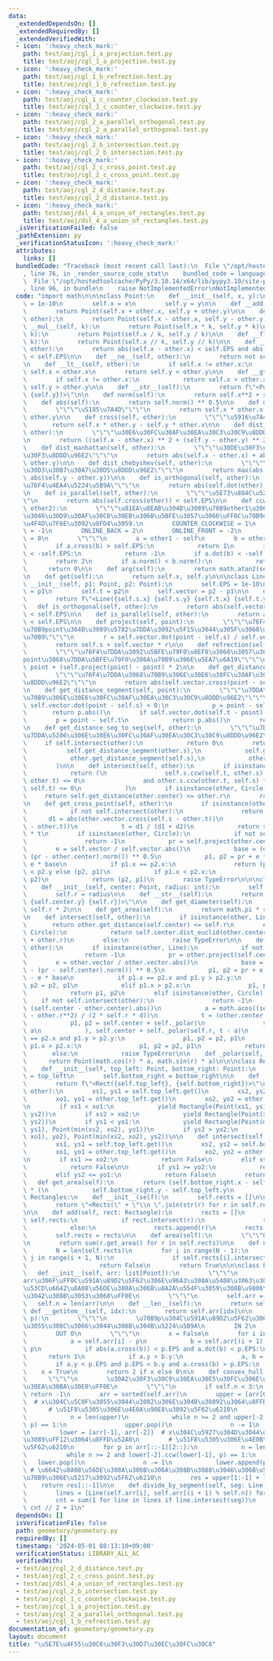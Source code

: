 ```yaml
---
data:
  _extendedDependsOn: []
  _extendedRequiredBy: []
  _extendedVerifiedWith:
  - icon: ':heavy_check_mark:'
    path: test/aoj/cgl_1_a_projection.test.py
    title: test/aoj/cgl_1_a_projection.test.py
  - icon: ':heavy_check_mark:'
    path: test/aoj/cgl_1_b_refrection.test.py
    title: test/aoj/cgl_1_b_refrection.test.py
  - icon: ':heavy_check_mark:'
    path: test/aoj/cgl_1_c_counter_clockwise.test.py
    title: test/aoj/cgl_1_c_counter_clockwise.test.py
  - icon: ':heavy_check_mark:'
    path: test/aoj/cgl_2_a_parallel_orthogonal.test.py
    title: test/aoj/cgl_2_a_parallel_orthogonal.test.py
  - icon: ':heavy_check_mark:'
    path: test/aoj/cgl_2_b_intersection.test.py
    title: test/aoj/cgl_2_b_intersection.test.py
  - icon: ':heavy_check_mark:'
    path: test/aoj/cgl_2_c_cross_point.test.py
    title: test/aoj/cgl_2_c_cross_point.test.py
  - icon: ':heavy_check_mark:'
    path: test/aoj/cgl_2_d_distance.test.py
    title: test/aoj/cgl_2_d_distance.test.py
  - icon: ':heavy_check_mark:'
    path: test/aoj/dsl_4_a_union_of_rectangles.test.py
    title: test/aoj/dsl_4_a_union_of_rectangles.test.py
  _isVerificationFailed: false
  _pathExtension: py
  _verificationStatusIcon: ':heavy_check_mark:'
  attributes:
    links: []
  bundledCode: "Traceback (most recent call last):\n  File \"/opt/hostedtoolcache/PyPy/3.10.14/x64/lib/pypy3.10/site-packages/onlinejudge_verify/documentation/build.py\"\
    , line 76, in _render_source_code_stat\n    bundled_code = language.bundle(\n\
    \  File \"/opt/hostedtoolcache/PyPy/3.10.14/x64/lib/pypy3.10/site-packages/onlinejudge_verify/languages/python.py\"\
    , line 96, in bundle\n    raise NotImplementedError\nNotImplementedError\n"
  code: "import math\n\n\nclass Point:\n    def __init__(self, x, y):\n        self.EPS\
    \ = 1e-10\n        self.x = x\n        self.y = y\n\n    def __add__(self, other):\n\
    \        return Point(self.x + other.x, self.y + other.y)\n\n    def __sub__(self,\
    \ other):\n        return Point(self.x - other.x, self.y - other.y)\n\n    def\
    \ __mul__(self, k):\n        return Point(self.x * k, self.y * k)\n\n    def __truediv__(self,\
    \ k):\n        return Point(self.x / k, self.y / k)\n\n    def __floordiv__(self,\
    \ k):\n        return Point(self.x // k, self.y // k)\n\n    def __eq__(self,\
    \ other):\n        return abs(self.x - other.x) < self.EPS and abs(self.y - other.y)\
    \ < self.EPS\n\n    def __ne__(self, other):\n        return not self.__eq__(other)\n\
    \n    def __lt__(self, other):\n        if self.x != other.x:\n            return\
    \ self.x < other.x\n        return self.y < other.y\n\n    def __gt__(self, other):\n\
    \        if self.x != other.x:\n            return self.x > other.x\n        return\
    \ self.y > other.y\n\n    def __str__(self):\n        return f\"<Point({self.x}\
    \ {self.y})>\"\n\n    def norm(self):\n        return self.x**2 + self.y**2\n\n\
    \    def abs(self):\n        return self.norm() ** 0.5\n\n    def dot(self, other):\n\
    \        \"\"\"\u5185\u7A4D\"\"\"\n        return self.x * other.x + self.y *\
    \ other.y\n\n    def cross(self, other):\n        \"\"\"\u5916\u7A4D\"\"\"\n \
    \       return self.x * other.y - self.y * other.x\n\n    def dist_euclid(self,\
    \ other):\n        \"\"\"\u30E6\u30FC\u30AF\u30EA\u30C3\u30C9\u8DDD\u96E2\"\"\"\
    \n        return ((self.x - other.x) ** 2 + (self.y - other.y) ** 2) ** 0.5\n\n\
    \    def dist_manhattan(self, other):\n        \"\"\"\u30DE\u30F3\u30CF\u30C3\u30BF\
    \u30F3\u8DDD\u96E2\"\"\"\n        return abs(self.x - other.x) + abs(self.y -\
    \ other.y)\n\n    def dist_chebyshev(self, other):\n        \"\"\"\u30C1\u30A7\
    \u30D3\u30B7\u30A7\u30D5\u8DDD\u96E2\"\"\"\n        return max(abs(self.x - other.x),\
    \ abs(self.y - other.y))\n\n    def is_orthogonal(self, other):\n        \"\"\"\
    \u76F4\u4EA4\u5224\u5B9A\"\"\"\n        return abs(self.dot(other)) < self.EPS\n\
    \n    def is_parallel(self, other):\n        \"\"\"\u5E73\u884C\u5224\u5B9A\"\"\
    \"\n        return abs(self.cross(other)) < self.EPS\n\n    def ccw(self, other1,\
    \ other2):\n        \"\"\"\u81EA\u8EAB\u304B\u3089\u70B9other1\u306B\u5411\u304B\
    \u3046\u30D9\u30AF\u30C8\u30EB\u306B\u5BFE\u3057\u3066\uFF0C\u70B9other2\u306E\
    \u4F4D\u7F6E\u3092\u8FD4\u3059.\n        COUNTER_CLOCKWISE = 1\n        CLOCKWISE\
    \ = -1\n        ONLINE_BACK = 2\n        ONLINE_FRONT = -2\n        ON_SEGMENT\
    \ = 0\n        \"\"\"\n        a = other1 - self\n        b = other2 - self\n\
    \        if a.cross(b) > self.EPS:\n            return 1\n        if a.cross(b)\
    \ < -self.EPS:\n            return -1\n        if a.dot(b) < -self.EPS:\n    \
    \        return 2\n        if a.norm() < b.norm():\n            return -2\n  \
    \      return 0\n\n    def arg(self):\n        return math.atan2(self.y, self.x)\n\
    \n    def get(self):\n        return self.x, self.y\n\n\nclass Line:\n    def\
    \ __init__(self, p1: Point, p2: Point):\n        self.EPS = 1e-10\n        self.s\
    \ = p1\n        self.t = p2\n        self.vector = p2 - p1\n\n    def __str__(self):\n\
    \        return f\"<Line({self.s.x} {self.s.y} {self.t.x} {self.t.y})>\"\n\n \
    \   def is_orthogonal(self, other):\n        return abs(self.vector.dot(other.vector))\
    \ < self.EPS\n\n    def is_parallel(self, other):\n        return abs(self.vector.cross(other.vector))\
    \ < self.EPS\n\n    def project(self, point):\n        \"\"\"\u76F4\u7DDA\u306B\
    \u70B9point\u304B\u3089\u5782\u7DDA\u3092\u5F15\u3044\u305F\u3068\u304D\u306E\u4EA4\
    \u70B9\"\"\"\n        r = self.vector.dot(point - self.s) / self.vector.norm()\n\
    \        return self.s + self.vector * r\n\n    def refrection(self, point):\n\
    \        \"\"\"\u76F4\u7DDA\u3092\u5BFE\u79F0\u8EF8\u3068\u3057\u3066\uFF0C\u70B9\
    point\u3068\u7DDA\u5BFE\u79F0\u306A\u70B9\u306E\u5EA7\u6A19\"\"\"\n        return\
    \ point + (self.project(point) - point) * 2\n\n    def get_distance(self, point):\n\
    \        \"\"\"\u76F4\u7DDA\u3068\u70B9\u306E\u30E6\u30FC\u30AF\u30EA\u30C3\u30C9\
    \u8DDD\u96E2\"\"\"\n        return abs(self.vector.cross(point - self.s) / self.vector.abs())\n\
    \n    def get_distance_segment(self, point):\n        \"\"\"\u7DDA\u5206\u3068\
    \u70B9\u306E\u30E6\u30FC\u30AF\u30EA\u30C3\u30C9\u8DDD\u96E2\"\"\"\n        if\
    \ self.vector.dot(point - self.s) < 0:\n            p = point - self.s\n     \
    \       return p.abs()\n        if self.vector.dot(self.t - point) < 0:\n    \
    \        p = point - self.t\n            return p.abs()\n        return self.get_distance(point)\n\
    \n    def get_distance_seg_to_seg(self, other):\n        \"\"\"\u7DDA\u5206\u3068\
    \u7DDA\u5206\u306E\u30E6\u30FC\u30AF\u30EA\u30C3\u30C9\u8DDD\u96E2\"\"\"\n   \
    \     if self.intersect(other):\n            return 0\n        return min(\n \
    \           self.get_distance_segment(other.s),\n            self.get_distance_segment(other.t),\n\
    \            other.get_distance_segment(self.s),\n            other.get_distance_segment(self.t),\n\
    \        )\n\n    def intersect(self, other):\n        if isinstance(other, Line):\n\
    \            return (\n                self.s.ccw(self.t, other.s) * self.s.ccw(self.t,\
    \ other.t) <= 0\n                and other.s.ccw(other.t, self.s) * other.s.ccw(other.t,\
    \ self.t) <= 0\n            )\n        if isinstance(other, Circle):\n       \
    \     return self.get_distance(other.center) <= other.r\n        raise TypeError\n\
    \n    def get_cross_point(self, other):\n        if isinstance(other, Line):\n\
    \            if not self.intersect(other):\n                return -1\n      \
    \      d1 = abs(other.vector.cross(self.s - other.t))\n            d2 = abs(other.vector.cross(self.t\
    \ - other.t))\n            t = d1 / (d1 + d2)\n            return self.s + (self.vector)\
    \ * t\n        if isinstance(other, Circle):\n            if not self.intersect(other):\n\
    \                return -1\n            pr = self.project(other.center)\n    \
    \        e = self.vector / self.vector.abs()\n            base = (other.r**2 -\
    \ (pr - other.center).norm()) ** 0.5\n            p1, p2 = pr + e * base, pr -\
    \ e * base\n            if p1.x == p2.x:\n                return (p1, p2) if p1.y\
    \ < p2.y else (p2, p1)\n            if p1.x < p2.x:\n                return (p1,\
    \ p2)\n            return (p2, p1)\n        raise TypeError\n\n\nclass Circle:\n\
    \    def __init__(self, center: Point, radius: int):\n        self.center = center\n\
    \        self.r = radius\n\n    def __str__(self):\n        return f\"<Circle({self.center.x}\
    \ {self.center.y} {self.r})>\"\n\n    def get_diameter(self):\n        return\
    \ self.r * 2\n\n    def get_area(self):\n        return math.pi * self.r * self.r\n\
    \n    def intersect(self, other):\n        if isinstance(other, Line):\n     \
    \       return other.get_distance(self.center) <= self.r\n        elif isinstance(other,\
    \ Circle):\n            return self.center.dist_euclid(other.center) <= (self.r\
    \ + other.r)\n        else:\n            raise TypeError\n\n    def get_cross_point(self,\
    \ other):\n        if isinstance(other, Line):\n            if not other.intersect(self):\n\
    \                return -1\n            pr = other.project(self.center)\n    \
    \        e = other.vector / other.vector.abs()\n            base = (self.r**2\
    \ - (pr - self.center).norm()) ** 0.5\n            p1, p2 = pr + e * base, pr\
    \ - e * base\n            if p1.x == p2.x and p1.y > p2.y:\n                p1,\
    \ p2 = p2, p1\n            elif p1.x > p2.x:\n                p1, p2 = p2, p1\n\
    \            return p1, p2\n        elif isinstance(other, Circle):\n        \
    \    if not self.intersect(other):\n                return -1\n            d =\
    \ (self.center - other.center).abs()\n            a = math.acos((self.r**2 + d**2\
    \ - other.r**2) / (2 * self.r * d))\n            t = (other.center - self.center).arg()\n\
    \            p1, p2 = self.center + self._polar(\n                self.r, t +\
    \ a\n            ), self.center + self._polar(self.r, t - a)\n            if p1.x\
    \ == p2.x and p1.y > p2.y:\n                p1, p2 = p2, p1\n            elif\
    \ p1.x > p2.x:\n                p1, p2 = p2, p1\n            return p1, p2\n \
    \       else:\n            raise TypeError\n\n    def _polar(self, a, r):\n  \
    \      return Point(math.cos(r) * a, math.sin(r) * a)\n\n\nclass Rectangle:\n\
    \    def __init__(self, top_left: Point, bottom_right: Point):\n        self.top_left\
    \ = top_left\n        self.bottom_right = bottom_right\n\n    def __str__(self):\n\
    \        return f\"<Rect({self.top_left}, {self.bottom_right})>\"\n\n    def sub(self,\
    \ other):\n        xs1, ys1 = self.top_left.get()\n        xs2, ys2 = self.bottom_right.get()\n\
    \        xo1, yo1 = other.top_left.get()\n        xo2, yo2 = other.bottom_right.get()\n\
    \n        if xs1 < xo1:\n            yield Rectangle(Point(xs1, ys1), Point(xo1,\
    \ ys2))\n        if xs2 > xo2:\n            yield Rectangle(Point(xo2, ys1), Point(xs2,\
    \ ys2))\n        if ys1 < yo1:\n            yield Rectangle(Point(max(xs1, xo1),\
    \ ys1), Point(min(xs2, xo2), yo1))\n        if ys2 > yo2:\n            yield Rectangle(Point(max(xs1,\
    \ xo1), yo2), Point(min(xs2, xo2), ys2))\n\n    def intersect(self, other):\n\
    \        xs1, ys1 = self.top_left.get()\n        xs2, ys2 = self.bottom_right.get()\n\
    \        xo1, yo1 = other.top_left.get()\n        xo2, yo2 = other.bottom_right.get()\n\
    \n        if xs1 >= xo2:\n            return False\n        elif xs2 <= xo1:\n\
    \            return False\n\n        if ys1 >= yo2:\n            return False\n\
    \        elif ys2 <= yo1:\n            return False\n        return True\n\n \
    \   def get_area(self):\n        return (self.bottom_right.x - self.top_left.x)\
    \ * (\n            self.bottom_right.y - self.top_left.y\n        )\n\n\nclass\
    \ Rectangles:\n    def __init__(self):\n        self.rects = []\n\n    def __str__(self):\n\
    \        return \"<Rects(\" + \"\\n \".join(str(r) for r in self.rects) + \")>\"\
    \n\n    def add(self, rect: Rectangle):\n        rects = []\n        for r in\
    \ self.rects:\n            if rect.intersect(r):\n                rects.extend(r.sub(rect))\n\
    \            else:\n                rects.append(r)\n        rects.append(rect)\n\
    \        self.rects = rects\n\n    def area(self):\n        \"\"\"O(n^2)\"\"\"\
    \n        return sum(r.get_area() for r in self.rects)\n\n    def not_intersect(self):\n\
    \        N = len(self.rects)\n        for i in range(N - 1):\n            for\
    \ j in range(i + 1, N):\n                if self.rects[i].intersect(self.rects[j]):\n\
    \                    return False\n        return True\n\n\nclass Polygon:\n \
    \   def __init__(self, arr: list[Point]):\n        \"\"\"\n        \u914D\u5217\
    arr\u306F\uFF0C\u591A\u89D2\u5F62\u306E\u96A3\u308A\u5408\u3063\u305F\u70B9\u3092\
    \u53CD\u6642\u8A08\u56DE\u308A\u306B\u8A2A\u554F\u3059\u308B\u9806\u756A\u3067\
    \u3042\u308B\u3053\u3068\uFF0E\n        \"\"\"\n        self.arr = arr\n     \
    \   self.n = len(arr)\n\n    def __len__(self):\n        return self.n\n\n   \
    \ def __getitem__(self, idx):\n        return self.arr[idx]\n\n    def contains(self,\
    \ p):\n        \"\"\"\n        \u70B9p\u304C\u591A\u89D2\u5F62\u306B\u5185\u5305\
    \u3055\u308C\u3066\u3044\u308B\u304B\u5224\u5B9A\n        IN 2\n        ON 1\n\
    \        OUT 0\n        \"\"\"\n        x = False\n        for i in range(self.n):\n\
    \            a = self.arr[i] - p\n            b = self.arr[(i + 1) % self.n] -\
    \ p\n            if abs(a.cross(b)) < p.EPS and a.dot(b) < p.EPS:\n          \
    \      return 1\n            if a.y > b.y:\n                a, b = b, a\n    \
    \        if a.y < p.EPS and p.EPS < b.y and a.cross(b) > p.EPS:\n            \
    \    x = True\n        return 2 if x else 0\n\n    def convex_hull(self):\n  \
    \      \"\"\"\n        \u30A2\u30F3\u30C9\u30EA\u30E5\u30FC\u306E\u30A2\u30EB\u30B4\
    \u30EA\u30BA\u30E0\uFF0E\n        \"\"\"\n        if self.n < 3:\n           \
    \ return -1\n        arr = sorted(self.arr)\n        upper = [arr[0], arr[1]]\
    \  # x\u304C\u5C0F\u3055\u3044\u3082\u306E\u304B\u30892\u3064\u8FFD\u52A0\n  \
    \      # \u51F8\u5305\u306E\u4E0A\u90E8\u3092\u5F62\u6210\n        for p in arr[2:]:\n\
    \            n = len(upper)\n            while n >= 2 and upper[-2].ccw(upper[-1],\
    \ p) == 1:\n                upper.pop()\n                n -= 1\n            upper.append(p)\n\
    \n        lower = [arr[-1], arr[-2]]  # x\u304C\u5927\u304D\u3044\u3082\u306E\u304B\
    \u3089\uFF12\u3064\u8FFD\u52A0\n        # \u51F8\u5305\u306E\u4E0B\u90E8\u3092\
    \u5F62\u6210\n        for p in arr[::-1][2::]:\n            n = len(lower)\n \
    \           while n >= 2 and lower[-2].ccw(lower[-1], p) == 1:\n             \
    \   lower.pop()\n                n -= 1\n            lower.append(p)\n       \
    \ # \u6642\u8A08\u56DE\u308A\u306B\u306A\u308B\u3088\u3046\u306B\u51F8\u5305\u306E\
    \u70B9\u306E\u5217\u3092\u5F62\u6210\n        res = upper[1:-1] + lower\n    \
    \    return res[::-1]\n\n    def divide_by_segment(self, seg: Line) -> int:\n\
    \        lines = [Line(self.arr[i], self.arr[(i + 1) % self.n]) for i in range(self.n)]\n\
    \        cnt = sum(1 for line in lines if line.intersect(seg))\n        return\
    \ cnt // 2 + 1\n"
  dependsOn: []
  isVerificationFile: false
  path: geometory/geometory.py
  requiredBy: []
  timestamp: '2024-05-01 08:13:10+09:00'
  verificationStatus: LIBRARY_ALL_AC
  verifiedWith:
  - test/aoj/cgl_2_d_distance.test.py
  - test/aoj/cgl_2_c_cross_point.test.py
  - test/aoj/dsl_4_a_union_of_rectangles.test.py
  - test/aoj/cgl_2_b_intersection.test.py
  - test/aoj/cgl_1_c_counter_clockwise.test.py
  - test/aoj/cgl_1_a_projection.test.py
  - test/aoj/cgl_2_a_parallel_orthogonal.test.py
  - test/aoj/cgl_1_b_refrection.test.py
documentation_of: geometory/geometory.py
layout: document
title: "\u5E7E\u4F55\u30C6\u30F3\u30D7\u30EC\u30FC\u30C8"
---
```

